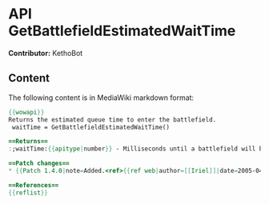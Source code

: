 # API GetBattlefieldEstimatedWaitTime

**Contributor:** KethoBot

## Content

The following content is in MediaWiki markdown format:

```mediawiki
{{wowapi}}
Returns the estimated queue time to enter the battlefield.
 waitTime = GetBattlefieldEstimatedWaitTime()

==Returns==
:;waitTime:{{apitype|number}} - Milliseconds until a battlefield will be available.

==Patch changes==
* {{Patch 1.4.0|note=Added.<ref>{{ref web|author=[[Iriel]]|date=2005-04-21|title=API Changes for 19 Apr 05 patch (1300)|archiveurl=https://www.wowinterface.com/forums/showthread.php?t=645|url=http://forums.worldofwarcraft.com/thread.aspx?fn=wow-interface-customization&t=118700}}</ref>}}

==References==
{{reflist}}
```
